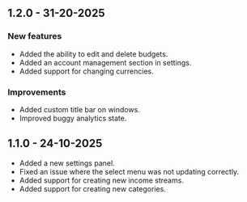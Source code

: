 
## 1.2.0 - 31-20-2025

### New features

- Added the ability to edit and delete budgets.
- Added an account management section in settings.
- Added support for changing currencies.

### Improvements

- Added custom title bar on windows.
- Improved buggy analytics state.

## 1.1.0 - 24-10-2025

- Added a new settings panel.
- Fixed an issue where the select menu was not updating correctly.
- Added support for creating new income streams.
- Added support for creating new categories.
